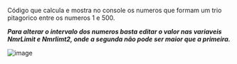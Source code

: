 Código que calcula e mostra no console os numeros que formam um trio pitagorico entre os numeros 1 e 500. 

***Para alterar o intervalo dos  numeros basta editar o valor nas variaveis NmrLimit e Nmrlimt2, onde a segunda não pode ser maior que a primeira.***


![image](https://user-images.githubusercontent.com/83270290/127224518-d8868767-73ef-481c-863a-76e787918524.png)
